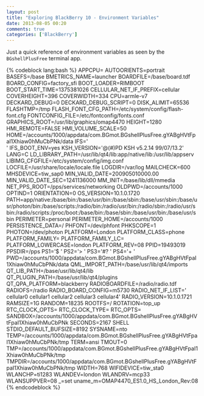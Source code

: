 ```yaml
---
layout: post
title: "Exploring BlackBerry 10 - Environment Variables"
date: 2013-08-05 00:20
comments: true
categories: ['BlackBerry']
---
```


Just a quick reference of environment variables as seen by the 
`BGshellPlusFree` terminal app.

{% codeblock lang:bash %}
APPCPU=
AUTOORIENTS=portrait
BASEFS=/base
BMETRICS_NAME=launcher
BOARDFILE=/base/board.tdf
BOARD_CONFIG=factory_sfi
BOOT_LOADER=RIMBOOT
BOOT_START_TIME=1375381026
CELLULAR_NET_IF_PREFIX=cellular
COVERHEIGHT=396
COVERWIDTH=334
CPU=armle-v7
DECKARD_DEBUG=0
DECKARD_DEBUG_SCRIPT=0
DISK_ALIMIT=65536
FLASHTMP=/tmp
FLASH_FONT_CFG_PATH=/etc/system/config/flash-font.cfg
FONTCONFIG_FILE=/etc/fontconfig/fonts.conf
GRAPHICS_ROOT=/usr/lib/graphics/omap4470
HEIGHT=1280
HMI_REMOTE=FALSE
HMI_VOLUME_SCALE=50
HOME=/accounts/1000/appdata/com.BGmot.BGshellPlusFree.gYABgHVtFpaI1Xhiaw0hMuCbPNk/data
IFS='   
'
IFS_BOOT_ENV=yes
KSH_VERSION='@(#)PD KSH v5.2.14 99/07/13.2'
LANG=C
LD_LIBRARY_PATH=/usr/lib/qt4/lib:app/native/lib:/usr/lib/appserv
LIBIMG_CFGFILE=/etc/system/config/img.conf
LOCFILE=/usr/share/locale/locale.file
LOGDIR=/var/log
MAILCHECK=600
MHSDEVICE=tiw_sap0
MIN_VALID_DATE=200905010000.00
MIN_VALID_DATE_SEC=1241136000
MM_INIT=/base/lib/dll/mmedia
NET_PPS_ROOT=/pps/services/networking
OLDPWD=/accounts/1000
OPTIND=1
ORIENTATION=0
OS_VERSION=10.1.0.1720
PATH=app/native:/base/bin:/base/usr/bin:/base/sbin:/base/usr/sbin:/base/usr/photon/bin:/base/scripts:/radio/bin:/radio/usr/bin:/radio/sbin:/radio/usr/sbin:/radio/scripts:/proc/boot:/base/bin:/base/sbin:/base/usr/bin:/base/usr/sbin
PERIMETER=personal
PERIMETER_HOME=/accounts/1000
PERSISTENCE_DATA=/
PHFONT=/dev/phfont
PHKSCOPE=1
PHOTON=/dev/photon
PLATFORM=London
PLATFORM_CLASS=phone
PLATFORM_FAMILY=
PLATFORM_FAMILY_LC=
PLATFORM_LOWERCASE=london
PLATFORM_REV=08
PPID=19493019
PPSDIR=/pps
PS1='$ '
PS2='> '
PS3='#? '
PS4='+ '
PWD=/accounts/1000/appdata/com.BGmot.BGshellPlusFree.gYABgHVtFpaI1Xhiaw0hMuCbPNk/data
QML_IMPORT_PATH=/base/usr/lib/qt4/imports
QT_LIB_PATH=/base/usr/lib/qt4/lib
QT_PLUGIN_PATH=/base/usr/lib/qt4/plugins
QT_QPA_PLATFORM=blackberry
RADIOBOARDFILE=/radio/radio.tdf
RADIOFS=/radio
RADIO_BOARD_CONFIG=m5730
RADIO_NET_IF_LIST=' cellular0 cellular1 cellular2 cellular3 cellular4'
RADIO_VERSION=10.1.0.1721
RAMSIZE=1G
RANDOM=18235
ROOTFS=/
ROTATION=top_up
RTC_CLOCK_OPTS=
RTC_CLOCK_TYPE=
RTC_OPTS=
SANDBOX=/accounts/1000/appdata/com.BGmot.BGshellPlusFree.gYABgHVtFpaI1Xhiaw0hMuCbPNk
SECONDS=2167
SHELL
STDIO_DEFAULT_BUFSIZE=8192
SYSNAME=nto
TEMP=/accounts/1000/appdata/com.BGmot.BGshellPlusFree.gYABgHVtFpaI1Xhiaw0hMuCbPNk/tmp
TERM=ansi
TMOUT=0
TMP=/accounts/1000/appdata/com.BGmot.BGshellPlusFree.gYABgHVtFpaI1Xhiaw0hMuCbPNk/tmp
TMPDIR=/accounts/1000/appdata/com.BGmot.BGshellPlusFree.gYABgHVtFpaI1Xhiaw0hMuCbPNk/tmp
WIDTH=768
WIFIDEVICE=tiw_sta0
WLANCHP=ti1283
WLANDEV=london
WLANDRV=mcp33
WLANSUPPVER=08
_=set
uname_m=OMAP4470_ES1.0_HS_London_Rev:08
{% endcodeblock %}
